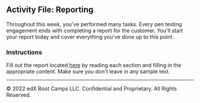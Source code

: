 ## Activity File: Reporting

Throughout this week, you've performed many tasks. Every pen testing engagement ends with completing a report for the customer. You'll start your report today and cover everything you've done up to this point.

### Instructions

Fill out the report located [here](hhttps://docs.google.com/document/d/1wDIaTVbfBMQyhqnYpsTeAEPFpNj3eTDTnXDg1l8D1x0/edit#) by reading each section and filling in the appropriate content. Make sure you don't leave in any sample text.

---
© 2022 edX Boot Camps LLC. Confidential and Proprietary. All Rights Reserved.



